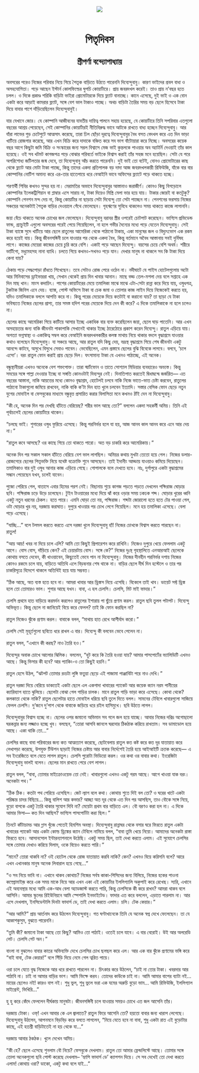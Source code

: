 <div align=center> <img src="../../metadata/images/rabibasariya/পিতৃদিবস-শ্রীপর্ণা-বন্দ্যোপাধ্যায়.jpg" align="center"></div><br><h1 align=center>পিতৃদিবস</h1>
<h2 align=center>শ্রীপর্ণা বন্দ্যোপাধ্যায়</h2><br>অবসরের পরেও নিজের পরিবার নিয়ে গিয়ে পৈতৃক বাড়িতে উঠতে পারেননি দিব্যেন্দুবাবু। কারণ ভাইদের প্রবল বাধা ও অসহযোগিতা। পড়ে আছেন ইস্টার্ন কোলফিল্ডের ঘুপচি কোয়ার্টারে। প্রায় জবরদখল করেই। তাও প্রায় ন’বছর হতে চলল। ও দিকে প্রকাণ্ড শরিকি বাড়িটা ভাইরা প্রোমোটারকে দিয়ে ফ্ল্যাট বানাচ্ছে। কানে এসেছে, দুই ভাই ও এক বোন একটা করে আড়াই কামরার ফ্ল্যাট, সঙ্গে বেশ ভাল টাকাও পাচ্ছে। অথচ বাড়িটা তৈরির সময় বড় ছেলে হিসেবে টাকা দিয়ে বাবার পাশে দাঁড়িয়েছিলেন দিব্যেন্দুবাবুই।

যার যেখানে জোর। যে কোম্পানি আজীবনের যাবতীয় দায়িত্ব পালনে সহায় হয়েছে, যে কোয়ার্টারে তিনি সপরিবার এতগুলো বছরের আশ্রয় পেয়েছেন, সেই কোম্পানির কোয়ার্টারই নীতিবিরুদ্ধ ভাবে আটকে রাখতে বাধ্য হচ্ছেন দিব্যেন্দুবাবু। আর যাঁরা লাভের গুড় চেটেপুটে আত্মসাৎ করেছে, তারা ঢিল ছোঁড়া দূরত্বে দিব্যেন্দুবাবুর বৈধ বসত বেদখল করে এত দিন ভাড়া খাটিয়ে রোজগার করেছে, আর এখন বিক্রি করে দাদাকে বঞ্চিত করে সব ভাগ বাঁটোয়ারা করে নিচ্ছে। অবসরের কয়েক বছর আগে কিছুটা জমি বিক্রি ও সংস্কারের জন্য সরল বিশ্বাসে মেজ ভাই কুন্তলকে পাওয়ার অব অ্যাটর্নি দেওয়াই তাঁর কাল হয়েছে। ওই সব খটমট কাগজপত্র পড়ে বোঝার পরিবর্তে ভাইকে বিশ্বাস করাই তাঁর সহজ মনে হয়েছিল। সেটা যে পরে অপরিশোধ্য জটিলতার জন্ম দেবে, তা দিব্যেন্দুবাবু আঁচ করতে পারেননি। দুই ভাই তো বটেই, বোনও প্রোমোটারের কাছ থেকে ফ্ল্যাট আর মোটা টাকা পাচ্ছে, কিন্তু তাদের একদা প্রতিপালক বড় দাদা আজ জবরদখলকারী রিফিউজি, যাঁকে বার বার কোম্পানির নোটিশ অমান্য করে এর-তার হাতেপায়ে ধরে বেআইনি ভাবে অফিসের ফ্ল্যাটে পড়ে থাকতে হচ্ছে।

শরণার্থী শিবির কখনও সুন্দর হয় না। মেরামতির অভাবে দিব্যেন্দুবাবুর আস্তানাও জরাজীর্ণ। কোনও কিছু বিগড়োলে কোম্পানির ইলেকট্রিশিয়ান বা প্লাম্বার এসে সারায় না, টাকা দিয়েও মিস্ত্রি মেলা ভার হয়ে যায়। টাকার জোরই বা কতটুকু? কোম্পানি পেনশন মন্দ দেয় না, কিন্তু কোয়ার্টার না ছাড়ায় সেটা দিব্যেন্দু তো সেটা পাচ্ছেন না। পেনশনের ভরসায় নিজের সঞ্চয়ের অনেকটাই পৈতৃক বাড়ির দেওয়ালে গেঁথে ফেলেছেন। গৃহঋণের সুবিধে থাকলেও সময় থাকতে কাজে লাগাননি।

জয়া বেঁচে থাকতে অনেক চোখের জল ফেলেছেন। দিব্যেন্দুবাবু বরাবর স্ত্রীর ওপরেই চোটপাট করেছেন। ভাগ্যিস প্রভিডেন্ড ফান্ড, গ্র্যাচুইটি এগুলো অবসরের পরেই পেয়ে গিয়েছিলেন, না হলে গভীর দৈন্যের মধ্যে পড়ে যেতেন দিব্যেন্দুবাবু। সেই টাকা ব্যাঙ্কে সুদে খাটিয়ে আর ছেলে রাতুলের আমেরিকা থেকে পাঠানো টাকায়, একা মানুষের জল ও বিদ্যুৎভোগ এক রকম করে হয়েই যায়। কিন্তু জীবনসঙ্গিনী চলে যাওয়ার পর থেকে একদা বৈধ, কিন্তু বর্তমানে অবৈধ আস্তানায় সবই দুর্বিষহ লাগে। কাজের মেয়েরা কাজের চেয়ে চুরি করে বেশি। একাই পড়ে আছেন দিব্যেন্দু। বয়সের চেয়ে বেশি অথর্ব। শরীরে ভার্টিগো, মধুমেহসহ নানা ব্যাধি। চলতে গিয়ে কখনও-সখনও পড়ে যান। দেখার মানুষ না থাকলে সব কি টাকা দিয়ে কেনা যায়?

ঠেকায় পড়ে সেদ্ধপোড়া রাঁধতে শিখেছেন। তবে সেটাও রোজ পেরে ওঠেন না। নদীঘাটে যে পাইস হোটেলগুলোয় অটো আর মিনিবাসের ড্রাইভাররা খায়, সেখান থেকেই প্রায় দিন খাবার আনান। মাছে বড্ড তেল-মশলা দেয় বলে সপ্তাহে এক দিন মাছ খান। মাংস কদাচিৎ। পাশের কোয়ার্টারের মেয়ে তমালিকা মাঝে মাঝে এটা-সেটা রান্না করে দিয়ে যায়, ওষুধপত্র, টুকটাক জিনিস এনে দেয়। ব্যাঙ্ক, পোস্ট অফিসে টাকা বা চেক জমা ও তোলার কাজ লাইন দিয়ে নিজেকেই করতে হয়, যদিও তমালিকাকে বললে আপত্তি করে না। কিন্তু পরের মেয়েকে দিয়ে কতটাই বা করানো যায়? তা ছাড়া যে টাকা ভবিষ্যতে নিজের ছেলের প্রাপ্য, তার সমস্ত হদিশ পরের মেয়েকে দিয়ে দেন কী করে? এ দিকে তমালিকাকে না হলে চলেও না।

ছেলের কাছে আমেরিকা গিয়ে কাটিয়ে আসার ইচ্ছে একাধিক বার ব্যক্ত করেছিলেন জয়া, ছেলে ঘাড় পাতেনি। আর এখন অসহায়তার জন্য বাকি জীবনটা পাকাপাকি সেখানেই থাকার ইচ্ছে ঠারেঠোরে প্রকাশ করেন দিব্যেন্দু। রাতুল এড়িয়ে যায়। অগত্যা ভগ্নস্বাস্থ্য ও একাকিত্ব সম্বল করে বেআইনি জবরদখলকারীর কলঙ্ক মাথায় নিয়ে থাকার বদলে বৃদ্ধাশ্রমে যাওয়ার কথাও বলেছেন দিব্যেন্দুবাবু। যা সঞ্চয়ে আছে, আর রাতুল যদি কিছু দেয়, ভদ্রস্থ বৃদ্ধাশ্রমে গিয়ে শেষ জীবনটা একটু আনন্দে কাটবে, অসুখে বিসুখে সেবাও পাবেন। ভেবেছিলেন, এমন প্রস্তাবে ছেলের বুঝি বিবেকে লাগবে। বলবে, ‘চলে এসো’। বরং রাতুল ফোন করাই প্রায় ছেড়ে দিল। যৎসামান্য টাকা যে এখনও পাঠাচ্ছে, এই অনেক।

বন্ধুস্থানীয়রা এখনও অনেকে বেশ শক্তপোক্ত। তারা স্মার্টফোন ও তাতে সোশ্যাল মিডিয়ার ব্যবহারেও অভ্যস্ত। কিন্তু সময়ের সঙ্গে পাল্লা দেওয়ার ইচ্ছে বা সঙ্গতি কোনওটাই দিব্যন্দুর নেই। দিনাতিপাত করতেই দ্বিধাদ্বন্দ্বে জর্জরিত— এত বছরের আস্তানা, নাকি আয়ত্তের মধ্যে কোনও বৃদ্ধাশ্রম, হোটেলই চলবে নাকি নিজে ভাতে-ভাত চেষ্টা করবেন, রাতুলের পাঠানো টাকাগুলো জমিয়ে রাখবেন, নাকি বাকি ক’টা দিন হাত খুলে চলবেন ইত্যাদি। সস্তার বেসিক ফোন ছেড়ে নতুন যুগের মোবাইল বা ফেসবুকের মাধ্যমে বন্ধুবৃত্ত প্রসারিত করার বিলাসিতা মনে কখনও ঠাঁই দেন না দিব্যেন্দুবাবু।

“কী হে, অনেক দিন পর দেখছি হাঁটতে বেরিয়েছ? শরীর ভাল আছে তো?” বললেন একদা সহকর্মী অমিয়। তিনি এই পূর্বাচলেই ছেলের কোয়ার্টারে থাকেন।

“চলছে ভাই। শুগারের ওষুধ ফুরিয়ে এসেছে। কিন্তু পরনির্ভর হলে যা হয়, আজ আনব কাল আনব করে এনে আর দেয় না।”

“রাতুল কবে আসছে? ওর কাছে গিয়ে তো থাকতে পারো। অত বড় চাকরি করে আমেরিকায়।”

অনেক দিন পর সকাল সকাল হাঁটতে বেরিয়ে বেশ ভাল লাগছিল। অমিয়র কথায় মুখটা তেতো হয়ে গেল। নিজের ডলার-রোজগেরে ছেলের পিতৃভক্তি নিয়ে যথেষ্ট বক্রোক্তি শুনে আসছেন। তাই ইদানীং আড্ডায় যাওয়াও কমিয়ে দিয়েছেন। তমালিকাও বার দুই ওষুধ আনার কাজ এড়িয়ে গেছে। গোপালকে বলে দেখতে হবে। নাঃ, দুর্গাপুরে একটা বৃদ্ধাশ্রমের সন্ধান পেয়েছেন যখন, চলেই যাবেন।

পুজো পেরিয়ে গেল, বাতাসে এবার হিমের পরশ নেই। বিছানায় শুয়ে কাগজ পড়তে পড়তে দেখলেন পক্ষিরাজ ঘোড়ার ছবি। পক্ষিরাজ চড়ে উড়ে চলেছেন। টুইন টাওয়ারের মধ্যে দিয়ে ঝাঁ করে ওড়ার সময় ঢকঢক শব্দ। ঘোড়ার খুরের ধ্বনি একটু নতুন ধরনের ঠেকল। হতে পারে। এমনি ঘোড়া তো নয়, পক্ষিরাজ। শব্দটা জোরালো হতে হতে টের পাওয়া গেল, ওটা ঘোড়ার খুর নয়, দরজায় করাঘাত। দুপুরে খাওয়ার পর চোখ লেগে গিয়েছিল। মনে হয় তমালিকা এসেছে। বেলা পড়ে এসেছে।

“যাচ্ছি...” বলে টলমল করতে করতে এসে দরজা খুলে দিব্যেন্দুবাবু হাঁ! নিজের চোখকে বিশ্বাস করতে পারছেন না। রাতুল!

“আয় আয়! খবর না দিয়ে চলে এলি? আমি তো কিছুই প্রিপারেশন করে রাখিনি। নিজেও দুপুরে খেয়ে ফেললাম একটু আগে। বোস বোস, দাঁড়িয়ে কেন? এই চেয়ারটায় বোস। সঙ্গে কে?” নিজের দুঃস্থ গৃহস্থালিতে এনআরআই ছেলেকে কোথায় বসতে দেবেন, কী খাওয়াবেন, কিছুতেই ভেবে পান না দিব্যেন্দুবাবু। নিজের দীনহীন পরনির্ভর দশায় নিজের কোনও রকমে চলে যায়, বাড়িতে অতিথি এলে বিড়ম্বনার শেষ থাকে না। বাড়ির ছেলে দীর্ঘ দিন হস্টেলে ও তার পর চাকরিসূত্রে বিদেশে থাকলে অতিথিই হয়ে যায় সম্ভবত।

“ঠিক আছে, অত ব্যস্ত হতে হবে না। আমরা খাবার আর ড্রিঙ্কস নিয়ে এসেছি। বিকেলে তাই খাব। ডায়েট সফ্ট ড্রিঙ্ক হলে তো তোমারও ভাল। শুগার আছে যখন। বাবা, এ হল চেলসি। চেলসি, মিট মাই ফাদার।”

চেলসি প্রথমে হাত বাড়িয়ে করমর্দন করলেও রাতুলের ইশারায় পা ছুঁয়ে প্রণাম করল। রাতুল ছবি তুলল পটাপট। দিব্যেন্দু অভিভূত। কিন্তু ছেলে না জানিয়েই বিয়ে করে ফেলল? তাই কি ফোন করছিল না?

রাতুল নিজেও ঝুঁকে প্রণাম করল। বাবাকে বলল, “মাথায় হাত রেখে আশীর্বাদ করো।”

চেলসি সেই মুহূর্তগুলো ছবিতে ধরে রাখল এ বার। দিব্যেন্দু কী বলবেন ভেবে পেলেন না।

রাতুল বলল, “এখানে কী করছ? নাও তৈরি হও।”

দিব্যেন্দুর অবাক চোখে আলোর ঝিলিক। বললেন, “হুট করে কি তৈরি হওয়া যায়? আমার পাসপোর্টের ভ্যালিডিটি এখনও আছে। কিন্তু ভিসার কী হবে? আর প্যাকিং-ও তো কিছুই হয়নি।”

রাতুল হেসে উঠল, “ঝটপট তোমার রংচটা লুঙ্গি ফতুয়া ছেড়ে এই পাজামা পাঞ্জাবিটা পরে নাও দেখি।”

রাতুল দরজা দিয়ে বেরিয়ে ডাকতেই একটা ছেলে এল একগাদা খাবারের প্যাকেট আর কয়েক ক্যান নরম পানীয়ের ক্যারিব্যাগ হাতে ঝুলিয়ে। ছেলেটা বোঝা গেল গাড়ির চালক। মানে রাতুল গাড়ি ভাড়া করে এসেছে। কোথা থেকে? কলকাতা থেকে নাকি? রাতুল ছেলেটার হাতে মোবাইল ধরিয়ে ছবি তুলে দিতে বলল। সামনের টেবিলে খাবারগুলো সাজিয়ে ফেলল চেলসি। দু’জনে দু’পাশ থেকে বাবাকে জড়িয়ে ধরে রইল হাসিমুখে। ছবি উঠতে লাগল।

দিব্যেন্দুবাবুর বিশ্বাস হচ্ছে না। ছেলের ওপর জমানো অভিমান সব গলে জল হয়ে যাচ্ছে। আবার নিজের দরিদ্র অগোছালো ঘরকন্নার জন্য লজ্জাও হচ্ছে খুব। বলছেন, “তোরা আসবি জানলে ঘরদোর ঠিকঠাক করিয়ে রাখতাম। সব ডামাডোল হয়ে আছে। একা থাকি তো…”

চেলসির কাছে বাবা পরিবারের জন্য কত আত্মত্যাগ করেছে, ছোটবেলায় রাতুল কত কষ্ট করে কত দূর যাতায়াত করে লেখাপড়া করেছে, উপযুক্ত টিউশন ছাড়াই নিজের চেষ্টায় আর বাবার নির্দেশেই তৈরি হয়ে আইআইটি ক্র্যাক করেছে— এ সব ইংরেজিতে বলে যেতে লাগল রাতুল। চেলসি পুরোটা ভিডিয়ো করল। ওর কথা ওর বাবার কথা। ইংরেজিটা দিব্যেন্দুবাবু ভালই বলেন। ছেলের মান রাখতে পেরে বেশ লাগল।

রাতুল বলল, “বাবা, তোমার মাইক্রোওয়েভ তো নেই। খাবারগুলো এখনও একটু গরম আছে। আগে খাওয়া যাক বরং। অনেকটা পথ।”

“ঠিক ঠিক। কতটা পথ পেরিয়ে এসেছিস। জেট ল্যাগ বলে কথা। কোথায় শুতে দিই বল তো? ও ঘরের খাটে একটা পরিষ্কার চাদর বিছিয়ে… কিন্তু বালিশ আর কভার? আচ্ছা অত দূর থেকে এত দিন পর আসছিস, তাও বৌকে সঙ্গে নিয়ে, বুড়ো বাপকে একটু তৈরি থাকার সুযোগ দিবি না? মেয়েটা প্রথম বার বাড়িতে এল। বৌ বরণও করা হল না। এ দিকে আমার ভিসা— কত দিন আছিস? ভাগ্যিস পাসপোর্টটা করা ছিল।”

তিনটে কাঁটাচামচ আর গ্লাস খুঁজে পেতেই হিমশিম অবস্থা। দিব্যেন্দুবাবু রান্নাঘর থেকে বসার ঘরে ফিরতে রাতুল একটা খাবারের প্যাকেট আর একটা কোল্ড ড্রিঙ্কের ক্যান টেবিলে নামিয়ে বলল, “বাবা তুমি খেয়ে নিয়ো। আমাদের অনেকটা রাস্তা ফিরতে হবে। আসানসোল ইন্টারন্যাশনালে উঠেছি। একটু সময় ছিল, তাই দেখা করতে এলাম। এই সুযোগে চেলসির সঙ্গে তোমার দেখাও করিয়ে দিলাম, ওকে বিয়েও করতে পারি।”

“মানে? তোরা থাকবি না? ওই হোটেল থেকে রোজ যাতায়াত করবি নাকি? কেন? এখনও বিয়ে করিসনি বলে? আরে এখন এখানকার মানুষ অনেক লিবারাল হয়ে গেছে…”

“ও সব নিয়ে ভাবি না। এখানে থাকব কোথায়? নিজের সর্বস্ব কাকা-পিসিদের জন্য বিলিয়ে, নিজের হকের পাওনা কম্প্রোমাইজ় করে এক সময় মাকে নিয়ে আর এখন একা এই কোয়ার্টার ইললিগ্যালি অকুপাই করে রেখেছ। স্যরি, এখানে এই অব্যবস্থার মধ্যে আমি এক-আধ বেলা অ্যাডজাস্ট করতে পারি, কিন্তু চেলসিকে কী করে রাখব? আমরা থাকব বলে আসিনি। আমার স্কুলের রিইউনিয়নে আমি স্পেশালি ইনভাইটেড। ফাদার এত করে বললেন, এড়াতে পারলাম না। আর এসে দেখলাম, ইনসিডেন্টালি দিনটা ফাদার্স ডে, তাই দেখা করতে এলাম। চলি। টেক কেয়ার।”

“আর আমি?” প্রায় আর্তনাদ করে উঠলেন দিব্যেন্দুবাবু। গত ঘণ্টাখানেকে তিনি যে অনেক স্বপ্ন দেখে ফেলেছেন। তা যে আকাশকুসুম, বুঝতে পারেননি।

“তুমি কী? জমানো টাকা আছে তো কিছু? আমিও তো পাঠাই। ওতেই চলে যাবে। এ বার বেরোই। উই আর অলরেডি লেট। চেলসি গেট অন।”

বাংলা না বুঝলেও বাবার কাতর অভিব্যক্তি দেখে চেলসির চোখ ছলছল করে এল। আর এক বার ঝুঁকে প্রণামের ভঙ্গি করে “বাই বাবা, টেক কেয়ার!” বলে সিঁড়ি দিয়ে নেমে গেল ত্বরিত পায়ে।

ওরা চলে যেতে বৃদ্ধ নিজেকে আর ধরে রাখতে পারলেন না। চিৎকার করে উঠলেন, “চাই না তোর টাকা। খবরদার আর পাঠাবি না। চাই না আমার বাড়ির ভাগ। আমি ভিক্ষে করব। তোদের কাউকে চাই না। আমি আমার বাপের ব্যাটা নই… মায়ের ছেলেও নই! কারও বাপ নই। শুধু ভুল, শুধু ভুলে ভরা এক যমের অরুচি বুড়ো ভাম… আমি রিফিউজি, ইললিগ্যাল মাইগ্রেন্ট, ভিখিরি...”

হু হু করে কেঁদে ফেললেন দীর্ঘকায় মানুষটা। জীবনসঙ্গিনী চলে যাওয়ার সময়ও চোখে এত জল আসেনি তাঁর।

দরজায় টোকা। ওফ্‌! এখন আবার কে এল জ্বালাতে? রাতুল ফিরে আসেনি তো? হয়তো বাবার জন্য খারাপ লেগেছে। দিব্যেন্দুবাবু উঠলেন, আপনমনে বিড়বিড় করে বলতে লাগলেন, “নিয়ে যেতে হবে না বাবা, শুধু একটা রাত এই বুড়োটার কাছে, এই হতশ্রী বাড়িটাতেই না হয় থেকে যা...”

দরজায় আবার ঠকঠক। খুলে দেখেন অমিয়।

“কী হে? ছেলে এসেছে শুনলাম বৌ নিয়ে? ফেসবুকে দেখলাম। রাতুল তো আমার ফ্রেন্ডলিস্টে আছে। তোমার সঙ্গে তোলা অনেকগুলো ছবি পোস্ট করেছে দেখলাম– ‘হ্যাপি ফাদার্স ডে’ ক্যাপশন দিয়ে। সে সব দেখেই তো দেখা করতে এলাম! কোথায় ওরা? ডাকো, একটু কথা বলে যাই...”